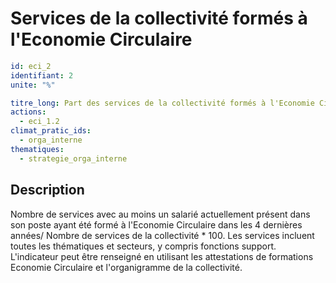 # Services de la collectivité formés à l'Economie Circulaire
```yaml
id: eci_2
identifiant: 2
unite: "%"

titre_long: Part des services de la collectivité formés à l'Economie Circulaire (%)
actions:
  - eci_1.2
climat_pratic_ids:
  - orga_interne
thematiques:
  - strategie_orga_interne
```
## Description
Nombre de services avec au moins un salarié actuellement présent dans son poste ayant été formé à l'Economie Circulaire dans les 4 dernières années/ Nombre de services de la collectivité * 100. 
Les services incluent toutes les thématiques et secteurs, y compris fonctions support.
L'indicateur peut être renseigné en utilisant les attestations de formations Economie Circulaire et l'organigramme de la collectivité.

